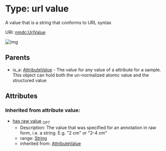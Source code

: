 
# Type: url value


A value that is a string that conforms to URL syntax

URI: [nmdc:UrlValue](https://microbiomedata/meta/UrlValue)


![img](http://yuml.me/diagram/nofunky;dir:TB/class/\[AttributeValue]^-\[UrlValue&#124;has_raw_value(i):string%20%3F])

## Parents

 *  is_a: [AttributeValue](AttributeValue.md) - The value for any value of a attribute for a sample. This object can hold both the un-normalized atomic value and the structured value

## Attributes


### Inherited from attribute value:

 * [has raw value](has_raw_value.md)  <sub>OPT</sub>
    * Description: The value that was specified for an annotation in raw form, i.e. a string. E.g. "2 cm" or "2-4 cm"
    * range: [String](types/String.md)
    * inherited from: [AttributeValue](AttributeValue.md)
